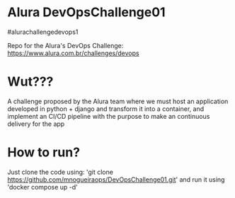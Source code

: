 # Alura DevOpsChallenge01
#alurachallengedevops1

Repo for the Alura's DevOps Challenge: https://www.alura.com.br/challenges/devops

# Wut???

A challenge proposed by the Alura team where we must host an application developed in python + django and transform it into a container, and implement an CI/CD pipeline with the purpose to make an continuous delivery for the app

# How to run?

Just clone the code using: 'git clone https://github.com/mnogueiraops/DevOpsChallenge01.git' and run it using 'docker compose up -d'
